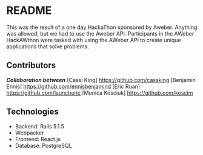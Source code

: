 # README

This was the result of a one day HackaThon sponsored by Aweber. Anything was allowed, but we had to use the Aweber API. Participants in the AWeber HackAWthon were  tasked with using the AWeber API to create unique applications that solve problems.

## Contributors
***Collaboration between***
[Cassi King] https://github.com/cassking
[Benjamin Ennis] https://github.com/ennisbenjamind
[Eric Ruan] https://github.com/launcheric
[Monica Kosciuk] https://github.com/koscim

## Technologies
* Backend: Rails 5.1.5
* Webpacker
* Frontend: React.js
* Database: PostgreSQL
